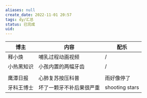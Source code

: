 ```yaml
---
aliases: null
create_date: 2022-11-01 20:57
tags: dy/汇总
status: 已完成 
uid: 
---
```



| 博主 | 内容 | 配乐 |
| --- | --- | --- |
| 释小焕 | 哺乳过程动画视频 | / |
| 小热黑知识 | 小孩内置的两幅牙齿 | / |
|  |  |  |
| 鹰潭日报 | 心肺复苏按压科普 | 雨好像停了 |
| 牙科王博士 | 坏了一颗牙不补后果很严重 | shooting stars |